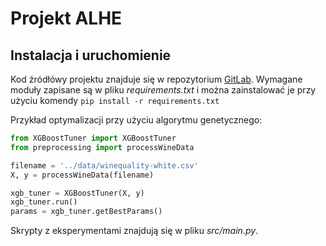 # Projekt ALHE

## Instalacja i uruchomienie

Kod źródłówy projektu znajduje się w repozytorium [GitLab](https://gitlab-stud.elka.pw.edu.pl/aszalows/projekt-alhe/). Wymagane moduły zapisane są w pliku *requirements.txt* i można zainstalować je przy użyciu komendy `pip install -r requirements.txt`

Przykład optymalizacji przy użyciu algorytmu genetycznego:
```python
from XGBoostTuner import XGBoostTuner
from preprocessing import processWineData

filename = '../data/winequality-white.csv'
X, y = processWineData(filename)

xgb_tuner = XGBoostTuner(X, y)
xgb_tuner.run()
params = xgb_tuner.getBestParams()
```

Skrypty z eksperymentami znajdują się w pliku *src/main.py*.
